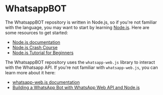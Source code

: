 # WhatsappBOT

The WhatsappBOT repository is written in Node.js, so if you're not familiar with the language, you may want to start by learning [Node.js](https://nodejs.org/). Here are some resources to get started:

- [Node.js documentation](https://nodejs.org/docs/)
- [Node.js Crash Course](https://www.youtube.com/watch?v=fBNz5xF-Kx4)
- [Node.js Tutorial for Beginners](https://www.youtube.com/watch?v=U8XF6AFGqlc)

The WhatsappBOT repository uses the `whatsapp-web.js` library to interact with the Whatsapp API. If you're not familiar with `whatsapp-web.js`, you can learn more about it here:

- [whatsapp-web.js documentation](https://github.com/pedroslopez/whatsapp-web.js)
- [Building a WhatsApp Bot with WhatsApp Web API and Node.js](https://www.twilio.com/blog/build-a-whatsapp-bot-with-whatsapp-web-api-node-js)

